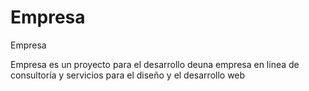 # Empresa
Empresa

Empresa es un proyecto para el desarrollo deuna empresa en linea de consultoría y servicios para el diseño y el desarrollo web
